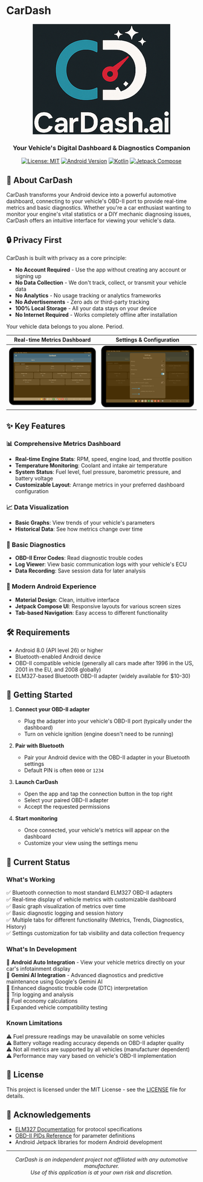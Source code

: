 # CarDash

<div align="center">

![CarDash Logo](logo.png)

### Your Vehicle's Digital Dashboard & Diagnostics Companion

[![License: MIT](https://img.shields.io/badge/License-MIT-blue.svg)](LICENSE)
[![Android Version](https://img.shields.io/badge/Android-8.0%2B-green)](https://www.android.com/)
[![Kotlin](https://img.shields.io/badge/Kotlin-1.8-orange)](https://kotlinlang.org/)
[![Jetpack Compose](https://img.shields.io/badge/Jetpack%20Compose-Latest-purple)](https://developer.android.com/jetpack/compose)
  
</div>

## 🚗 About CarDash

CarDash transforms your Android device into a powerful automotive dashboard, connecting to your vehicle's OBD-II port to provide real-time metrics and basic diagnostics. Whether you're a car enthusiast wanting to monitor your engine's vital statistics or a DIY mechanic diagnosing issues, CarDash offers an intuitive interface for viewing your vehicle's data.

## 🔒 Privacy First

CarDash is built with privacy as a core principle:

* **No Account Required** - Use the app without creating any account or signing up
* **No Data Collection** - We don't track, collect, or transmit your vehicle data
* **No Analytics** - No usage tracking or analytics frameworks
* **No Advertisements** - Zero ads or third-party tracking
* **100% Local Storage** - All your data stays on your device
* **No Internet Required** - Works completely offline after installation

Your vehicle data belongs to you alone. Period.

<div align="center">

|Real-time Metrics Dashboard|Settings & Configuration|
|:-------------------------:|:----------------------:|
|![Dashboard View](mockup_dashboard.png)|![Settings Screen](settings.png)|

</div>

## ✨ Key Features

### 📊 Comprehensive Metrics Dashboard
* **Real-time Engine Stats**: RPM, speed, engine load, and throttle position
* **Temperature Monitoring**: Coolant and intake air temperature
* **System Status**: Fuel level, fuel pressure, barometric pressure, and battery voltage
* **Customizable Layout**: Arrange metrics in your preferred dashboard configuration

### 📈 Data Visualization
* **Basic Graphs**: View trends of your vehicle's parameters
* **Historical Data**: See how metrics change over time

### 🔧 Basic Diagnostics
* **OBD-II Error Codes**: Read diagnostic trouble codes
* **Log Viewer**: View basic communication logs with your vehicle's ECU
* **Data Recording**: Save session data for later analysis

### 📱 Modern Android Experience
* **Material Design**: Clean, intuitive interface
* **Jetpack Compose UI**: Responsive layouts for various screen sizes
* **Tab-based Navigation**: Easy access to different functionality

## 🛠️ Requirements

* Android 8.0 (API level 26) or higher
* Bluetooth-enabled Android device
* OBD-II compatible vehicle (generally all cars made after 1996 in the US, 2001 in the EU, and 2008 globally)
* ELM327-based Bluetooth OBD-II adapter (widely available for $10-30)

## 🚀 Getting Started

1. **Connect your OBD-II adapter**
   * Plug the adapter into your vehicle's OBD-II port (typically under the dashboard)
   * Turn on vehicle ignition (engine doesn't need to be running)

2. **Pair with Bluetooth**
   * Pair your Android device with the OBD-II adapter in your Bluetooth settings
   * Default PIN is often `0000` or `1234`

3. **Launch CarDash**
   * Open the app and tap the connection button in the top right
   * Select your paired OBD-II adapter
   * Accept the requested permissions

4. **Start monitoring**
   * Once connected, your vehicle's metrics will appear on the dashboard
   * Customize your view using the settings menu

## 🔄 Current Status

### What's Working
✅ Bluetooth connection to most standard ELM327 OBD-II adapters  
✅ Real-time display of vehicle metrics with customizable dashboard  
✅ Basic graph visualization of metrics over time  
✅ Basic diagnostic logging and session history  
✅ Multiple tabs for different functionality (Metrics, Trends, Diagnostics, History)  
✅ Settings customization for tab visibility and data collection frequency  

### What's In Development
🔄 **Android Auto Integration** - View your vehicle metrics directly on your car's infotainment display  
🔄 **Gemini AI Integration** - Advanced diagnostics and predictive maintenance using Google's Gemini AI  
🔄 Enhanced diagnostic trouble code (DTC) interpretation  
🔄 Trip logging and analysis  
🔄 Fuel economy calculations  
🔄 Expanded vehicle compatibility testing  

### Known Limitations
⚠️ Fuel pressure readings may be unavailable on some vehicles  
⚠️ Battery voltage reading accuracy depends on OBD-II adapter quality  
⚠️ Not all metrics are supported by all vehicles (manufacturer dependent)  
⚠️ Performance may vary based on vehicle's OBD-II implementation  

## 📄 License

This project is licensed under the MIT License - see the [LICENSE](LICENSE) file for details.

## 🙏 Acknowledgements

* [ELM327 Documentation](https://www.elmelectronics.com/products/ecutool/obdic/) for protocol specifications
* [OBD-II PIDs Reference](https://en.wikipedia.org/wiki/OBD-II_PIDs) for parameter definitions
* Android Jetpack libraries for modern Android development

---

<div align="center">
  <i>CarDash is an independent project not affiliated with any automotive manufacturer.</i><br>
  <i>Use of this application is at your own risk and discretion.</i>
</div>
